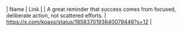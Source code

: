 | Name | Link |
| A great reminder that success comes from focused, deliberate action, not scattered efforts. | https://x.com/kpaxs/status/1858370193640079446?s=12 |